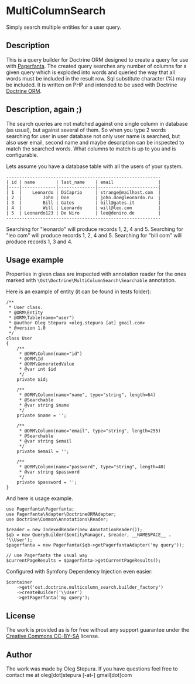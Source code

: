 MultiColumnSearch
======
Simply search multiple entities for a user query.


Description
-----------------

This is a query builder for Doctrine ORM designed to create a query for use
with [Pagerfanta][1]. The created query searches any number of columns for a
given query which is exploded into words and queried the way that all words
must be included in the result row. Sql substitute character (%) may be included.
It is written on PHP and intended to be used with Doctrine [Doctrine ORM][2].


Description, again ;)
-----------------

The search queries are not matched against one single column in database
(as usual), but against several of them. So when you type 2 words searching for
user in user database not only user name is searched, but also user email,
second name and maybe description can be inspected to match the searched words.
What columns to match is up to you and is configurable.

Lets assume you have a database table with all the users of your system.

    -----------------------------------------------------------
    | id | name        | last_name    | email                 |
    |----|-------------|--------------|-----------------------|
    | 1  |    Leonardo | DiCaprio     | strange@mailhost.com  |
    | 2  |        John | Doe          | john.doe@leonardo.ru  |
    | 3  |        Bill | Gates        | bill@gates.it         |
    | 4  |        Will | Leonardo     | will@leo.com          |
    | 5  | Leonardo123 | De Niro      | leo@deniro.de         |
    -----------------------------------------------------------

Searching for "leonardo" will produce records 1, 2, 4 and 5.
Searching for "leo com" will produce records 1, 2, 4 and 5.
Searching for "bill com" will produce records 1, 3 and 4.


Usage example
-----------------
Properties in given class are inspected with annotation reader for the ones
marked with `\Ost\Doctrine\MultiColumnSearch\Searchable` annotation.

Here is an example of entity (it can be found in tests folder):

    /**
     * User class.
     * @ORM\Entity
     * @ORM\Table(name="user")
     * @author Oleg Stepura <oleg.stepura [at] gmail.com>
     * @version 1.0
     */
    class User
    {
    	/**
    	 * @ORM\Column(name="id")
    	 * @ORM\Id
    	 * @ORM\GeneratedValue
    	 * @var int $id
    	 */
    	private $id;

    	/**
    	 * @ORM\Column(name="name", type="string", length=64)
    	 * @Searchable
    	 * @var string $name
    	 */
    	private $name = '';

    	/**
    	 * @ORM\Column(name="email", type="string", length=255)
    	 * @Searchable
    	 * @var string $email
    	 */
    	private $email = '';

    	/**
    	 * @ORM\Column(name="password", type="string", length=40)
    	 * @var string $password
    	 */
    	private $password = '';
    }

And here is usage example.

    use Pagerfanta\Pagerfanta;
    use Pagerfanta\Adapter\DoctrineORMAdapter;
    use Doctrine\Common\Annotations\Reader;

    $reader = new IndexedReader(new AnnotationReader());
    $qb = new QueryBuilder($entityManager, $reader, __NAMESPACE__ . '\\User');
    $pagerfanta = new Pagerfanta($qb->getPagerfantaAdapter('my query'));

    // use Pagerfanta the usual way
    $currentPageResults = $pagerfanta->getCurrentPageResults();

Configured with Symfony Dependency Injection even easier:

    $container
    	->get('ost.doctrine.multicolumn_search.builder_factory')
    	->createBuilder('\\User')
    	->getPagerfanta('my query');

License
-----------------

The work is provided as is for free without any support guarantee under the
[Creative Commons CC-BY-SA][3] license.

Author
-----------------

The work was made by Oleg Stepura. If you have questions feel free to contact me at
oleg[dot]stepura [-at-] gmail[dot]com

[1]: https://github.com/whiteoctober/Pagerfanta
[2]: http://www.doctrine-project.org/projects/orm
[3]: http://creativecommons.org/licenses/by-sa/3.0/
